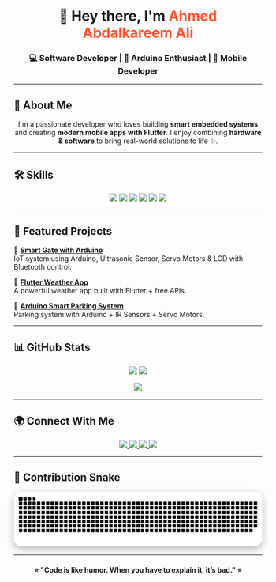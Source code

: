 <!-- Banner / Header -->
<h1 align="center">👋 Hey there, I'm <span style="color:#FF5733">Ahmed Abdalkareem Ali</span></h1>
<h3 align="center">💻 Software Developer | 🔧 Arduino Enthusiast | 📱 Mobile Developer</h3>

---

## 🚀 About Me  
<p align="center">
I'm a passionate developer who loves building <b>smart embedded systems</b> 
and creating <b>modern mobile apps with Flutter</b>.  
I enjoy combining <b>hardware & software</b> to bring real-world solutions to life ✨.
</p>

---

## 🛠️ Skills  

<p align="center">
<img src="https://img.shields.io/badge/Flutter-02569B?style=for-the-badge&logo=flutter&logoColor=white" />
<img src="https://img.shields.io/badge/Dart-0175C2?style=for-the-badge&logo=dart&logoColor=white" />
<img src="https://img.shields.io/badge/Firebase-FFCA28?style=for-the-badge&logo=firebase&logoColor=black" />
<img src="https://img.shields.io/badge/GitHub-181717?style=for-the-badge&logo=github&logoColor=white" />
<img src="https://img.shields.io/badge/Arduino-00979D?style=for-the-badge&logo=arduino&logoColor=white" />
<img src="https://img.shields.io/badge/ESP%20Boards-3C873A?style=for-the-badge&logo=espressif&logoColor=white" />
</p>

---

## 📌 Featured Projects  

<p align="center">
  
🔹 <b>[Smart Gate with Arduino](https://github.com/your-repo)</b>  
IoT system using Arduino, Ultrasonic Sensor, Servo Motors & LCD with Bluetooth control.  

🔹 <b>[Flutter Weather App](https://github.com/your-repo)</b>  
A powerful weather app built with Flutter + free APIs.  

🔹 <b>[Arduino Smart Parking System](https://github.com/your-repo)</b>  
Parking system with Arduino + IR Sensors + Servo Motors.  

</p>

---

## 📊 GitHub Stats  

<p align="center">
<img src="https://github-readme-stats.vercel.app/api?username=ahmedabdelkreem404&show_icons=true&theme=radical&hide_border=true&count_private=true" height="165"/>
<img src="https://github-readme-stats.vercel.app/api/top-langs/?username=ahmedabdelkreem404&layout=compact&theme=radical&hide_border=true" height="165"/>
</p>

<p align="center">
<img src="https://github-readme-streak-stats.herokuapp.com/?user=ahmedabdelkreem404&theme=radical&hide_border=true" height="165"/>
</p>

---

## 🌍 Connect With Me  

<p align="center">
<a href="https://wa.me/201095532012">
  <img src="https://img.shields.io/badge/WhatsApp-25D366?style=for-the-badge&logo=whatsapp&logoColor=white"/>
</a>
<a href="https://www.facebook.com/ahmedabdelkareem404">
  <img src="https://img.shields.io/badge/Facebook-1877F2?style=for-the-badge&logo=facebook&logoColor=white"/>
</a>
<a href="https://www.linkedin.com/in/ahmedabdelkreem404/">
  <img src="https://img.shields.io/badge/LinkedIn-0A66C2?style=for-the-badge&logo=linkedin&logoColor=white"/>
</a>
<a href="https://github.com/codespaces/new/ahmedabdelkreem404/">
  <img src="https://img.shields.io/badge/Codespaces-181717?style=for-the-badge&logo=github&logoColor=white"/>
</a>
</p>

---

## 🐍 Contribution Snake

<p align="center">
  <a href="https://github.com/ahmedabdelkreem404/ahmedabdelkreem404">
    <img src="https://github.com/Platane/snk/raw/output/github-contribution-grid-snake.svg" alt="Contribution Snake" width="650" style="border-radius:15px; box-shadow: 0 5px 15px rgba(0,0,0,0.3);"/>
  </a>
</p>

---

<h4 align="center">⭐️ "Code is like humor. When you have to explain it, it’s bad." ⭐️</h4>
